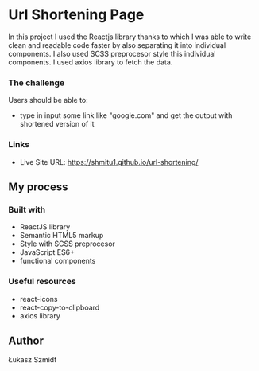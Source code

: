 # Url Shortening Page

In this project I used the Reactjs library thanks to which I was able to write clean and readable code faster by also separating it into individual components. I also used SCSS preprocesor style this individual components. I used axios library to fetch the data.

### The challenge

Users should be able to:

- type in input some link like "google.com" and get the output with shortened version of it

### Links
- Live Site URL: https://shmitu1.github.io/url-shortening/


## My process

### Built with

- ReactJS library
- Semantic HTML5 markup
- Style with SCSS preprocesor
- JavaScript ES6+
- functional components


### Useful resources

- react-icons
- react-copy-to-clipboard
- axios library


## Author
Łukasz Szmidt
